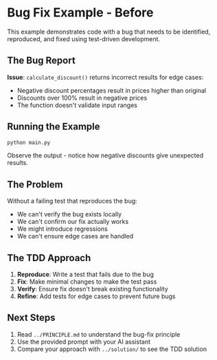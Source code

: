 # Bug Fix Example - Before

This example demonstrates code with a bug that needs to be identified, reproduced, and fixed using test-driven development.

## The Bug Report

**Issue**: `calculate_discount()` returns incorrect results for edge cases:
- Negative discount percentages result in prices higher than original
- Discounts over 100% result in negative prices
- The function doesn't validate input ranges

## Running the Example

```bash
python main.py
```

Observe the output - notice how negative discounts give unexpected results.

## The Problem

Without a failing test that reproduces the bug:
- We can't verify the bug exists locally
- We can't confirm our fix actually works
- We might introduce regressions
- We can't ensure edge cases are handled

## The TDD Approach

1. **Reproduce**: Write a test that fails due to the bug
2. **Fix**: Make minimal changes to make the test pass
3. **Verify**: Ensure fix doesn't break existing functionality
4. **Refine**: Add tests for edge cases to prevent future bugs

## Next Steps

1. Read `../PRINCIPLE.md` to understand the bug-fix principle
2. Use the provided prompt with your AI assistant
3. Compare your approach with `../solution/` to see the TDD solution

